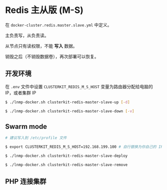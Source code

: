# Redis 主从版 (M-S)

在 `docker-cluster.redis.master.slave.yml` 中定义。

主负责写，从负责读。

从节点只有读权限，不能 **写入** 数据。

销毁之后（不销毁数据卷），再次部署可以恢复。

## 开发环境

在 `.env` 文件中设置 `CLUSTERKIT_REDIS_M_S_HOST` 变量为路由器分配给电脑的 IP，或者集群 IP

```bash
$ ./lnmp-docker.sh clusterkit-redis-master-slave-up [-d]

$ ./lnmp-docker.sh clusterkit-redis-master-slave-down [-v]
```

## Swarm mode

```bash
# 建议写入到 /etc/profile 文件

$ export CLUSTERKIT_REDIS_M_S_HOST=192.168.199.100 # 自行替换为你自己的 IP

$ ./lnmp-docker.sh clusterkit-redis-master-slave-deploy

$ ./lnmp-docker.sh clusterkit-redis-master-slave-remove
```

## PHP 连接集群
